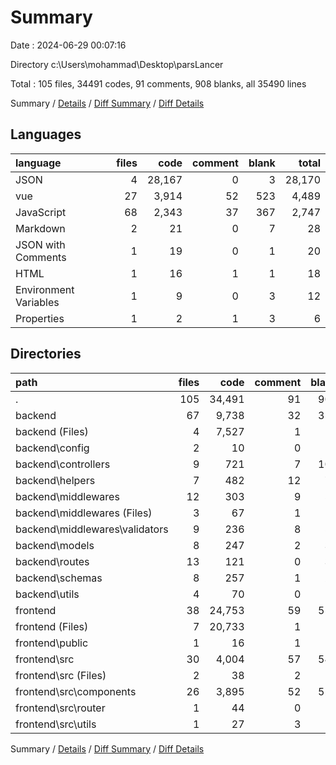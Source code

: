 # Summary

Date : 2024-06-29 00:07:16

Directory c:\\Users\\mohammad\\Desktop\\parsLancer

Total : 105 files,  34491 codes, 91 comments, 908 blanks, all 35490 lines

Summary / [Details](details.md) / [Diff Summary](diff.md) / [Diff Details](diff-details.md)

## Languages
| language | files | code | comment | blank | total |
| :--- | ---: | ---: | ---: | ---: | ---: |
| JSON | 4 | 28,167 | 0 | 3 | 28,170 |
| vue | 27 | 3,914 | 52 | 523 | 4,489 |
| JavaScript | 68 | 2,343 | 37 | 367 | 2,747 |
| Markdown | 2 | 21 | 0 | 7 | 28 |
| JSON with Comments | 1 | 19 | 0 | 1 | 20 |
| HTML | 1 | 16 | 1 | 1 | 18 |
| Environment Variables | 1 | 9 | 0 | 3 | 12 |
| Properties | 1 | 2 | 1 | 3 | 6 |

## Directories
| path | files | code | comment | blank | total |
| :--- | ---: | ---: | ---: | ---: | ---: |
| . | 105 | 34,491 | 91 | 908 | 35,490 |
| backend | 67 | 9,738 | 32 | 351 | 10,121 |
| backend (Files) | 4 | 7,527 | 1 | 11 | 7,539 |
| backend\\config | 2 | 10 | 0 | 3 | 13 |
| backend\\controllers | 9 | 721 | 7 | 106 | 834 |
| backend\\helpers | 7 | 482 | 12 | 71 | 565 |
| backend\\middlewares | 12 | 303 | 9 | 56 | 368 |
| backend\\middlewares (Files) | 3 | 67 | 1 | 6 | 74 |
| backend\\middlewares\\validators | 9 | 236 | 8 | 50 | 294 |
| backend\\models | 8 | 247 | 2 | 35 | 284 |
| backend\\routes | 13 | 121 | 0 | 34 | 155 |
| backend\\schemas | 8 | 257 | 1 | 22 | 280 |
| backend\\utils | 4 | 70 | 0 | 13 | 83 |
| frontend | 38 | 24,753 | 59 | 557 | 25,369 |
| frontend (Files) | 7 | 20,733 | 1 | 14 | 20,748 |
| frontend\\public | 1 | 16 | 1 | 1 | 18 |
| frontend\\src | 30 | 4,004 | 57 | 542 | 4,603 |
| frontend\\src (Files) | 2 | 38 | 2 | 12 | 52 |
| frontend\\src\\components | 26 | 3,895 | 52 | 520 | 4,467 |
| frontend\\src\\router | 1 | 44 | 0 | 4 | 48 |
| frontend\\src\\utils | 1 | 27 | 3 | 6 | 36 |

Summary / [Details](details.md) / [Diff Summary](diff.md) / [Diff Details](diff-details.md)